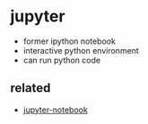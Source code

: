 # jupyter
- former ipython notebook
- interactive python environment
- can run python code

## related
- [jupyter-notebook](/mib/jupyter/notebook)

